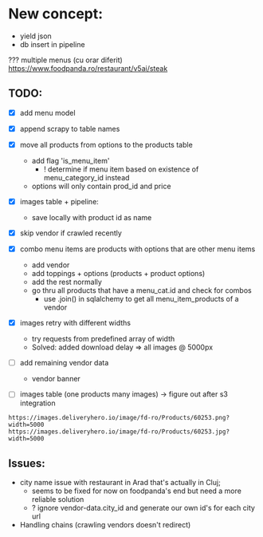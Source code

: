 # New concept:
- yield json
- db insert in pipeline


??? multiple menus (cu orar diferit)
https://www.foodpanda.ro/restaurant/v5ai/steak



## TODO:
- [x] add menu model
- [x] append scrapy to table names 
- [x] move all products from options to the products table
  - add flag 'is_menu_item'
    - ! determine if menu item based on existence of menu_category_id instead
  - options will only contain prod_id and price
- [x] images table + pipeline:
  - save locally with product id as name
- [x] skip vendor if crawled recently
- [x] combo menu items are products with options that are other menu items
  - add vendor
  - add toppings + options (products + product options)
  - add the rest normally
  - go thru all products that have a menu_cat.id and check for combos
    - use .join() in sqlalchemy to get all menu_item_products of a vendor
- [x] images retry with different widths
  - try requests from predefined array of width
  - Solved: added download delay => all images @ 5000px
- [ ] add remaining vendor data
  - vendor banner
- [ ] images table (one products many images) -> figure out after s3 integration


```
https://images.deliveryhero.io/image/fd-ro/Products/60253.png?width=5000
https://images.deliveryhero.io/image/fd-ro/Products/60253.jpg?width=5000
```

## Issues:
- city name issue with restaurant in Arad that's actually in Cluj;
  - seems to be fixed for now on foodpanda's end but need a more reliable solution
  - ? ignore vendor-data.city_id and generate our own id's for each city url
- Handling chains (crawling vendors doesn't redirect)


